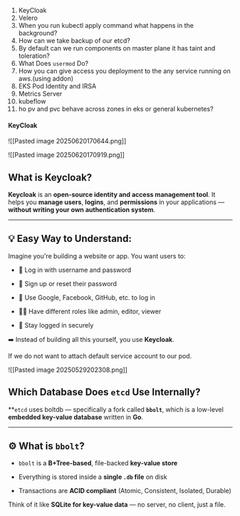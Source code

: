 
1. KeyCloak
2. Velero
3. When you run kubectl apply command what happens in the background?
4. How can we take backup of our etcd?
5. By default can we run components on master plane it has taint and toleration?
6. What Does `usermod` Do?
7. How you can give access you deployment to the any service running on aws.(using addon)
8. EKS Pod Identity and IRSA
9. Metrics Server
10. kubeflow
11. ho pv and pvc behave across zones in eks or general kubernetes?





#### KeyCloak

![[Pasted image 20250620170644.png]]


![[Pasted image 20250620170919.png]]


## What is **Keycloak**?

**Keycloak** is an **open-source identity and access management tool**. It helps you **manage users**, **logins**, and **permissions** in your applications — **without writing your own authentication system**.

---

## 💡 Easy Way to Understand:

Imagine you're building a website or app. You want users to:

- 🔐 Log in with username and password
    
- 📧 Sign up or reset their password
    
- 👥 Use Google, Facebook, GitHub, etc. to log in
    
- 🧑‍⚖️ Have different roles like admin, editor, viewer
    
- 🔁 Stay logged in securely
    

➡️ Instead of building all this yourself, you use **Keycloak**.


If we do not want to attach default service account to our pod.

![[Pasted image 20250529202308.png]]



## Which Database Does `etcd` Use Internally?

**`etcd` uses boltdb — specifically a fork called **`bbolt`**, which is a low-level **embedded key-value database** written in **Go**.

---

## ⚙️ What is `bbolt`?

- `bbolt` is a **B+Tree-based**, file-backed **key-value store**
    
- Everything is stored inside a **single `.db` file** on disk
    
- Transactions are **ACID compliant** (Atomic, Consistent, Isolated, Durable)
    

Think of it like **SQLite for key-value data** — no server, no client, just a file.




